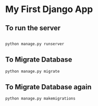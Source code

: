 # My First Django App

## To run the server

```bash

python manage.py runserver

```

## To Migrate Database

```bash
python manage.py migrate


```

## To Migrate Database again

```bash
python manage.py makemigrations

```

